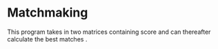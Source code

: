 # Matchmaking
This program takes in two matrices containing score and can thereafter calculate the best matches .
